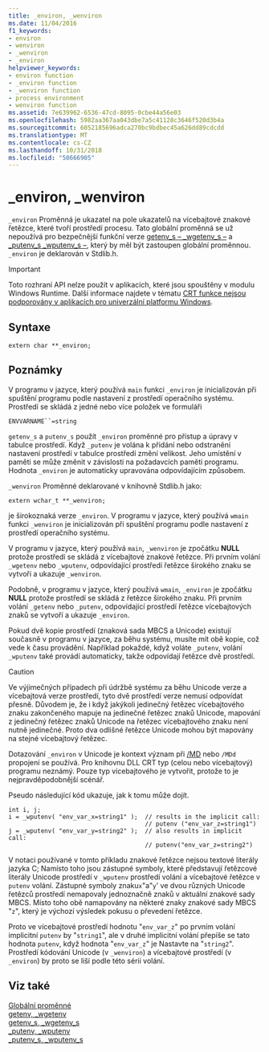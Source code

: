 ```yaml
---
title: _environ, _wenviron
ms.date: 11/04/2016
f1_keywords:
- environ
- wenviron
- _wenviron
- _environ
helpviewer_keywords:
- environ function
- _environ function
- _wenviron function
- process environment
- wenviron function
ms.assetid: 7e639962-6536-47cd-8095-0cbe44a56e03
ms.openlocfilehash: 5982aa367aa043dbe7a5c41128c3646f520d3b4a
ms.sourcegitcommit: 6052185696adca270bc9bdbec45a626dd89cdcdd
ms.translationtype: MT
ms.contentlocale: cs-CZ
ms.lasthandoff: 10/31/2018
ms.locfileid: "50666905"
---
```

# <a name="environ-wenviron"></a>_environ, _wenviron

`_environ` Proměnná je ukazatel na pole ukazatelů na vícebajtové znakové řetězce, které tvoří prostředí procesu. Tato globální proměnná se už nepoužívá pro bezpečnější funkční verze [getenv_s – _wgetenv_s –](../c-runtime-library/reference/getenv-s-wgetenv-s.md) a [_putenv_s _wputenv_s –](../c-runtime-library/reference/putenv-s-wputenv-s.md), který by měl být zastoupen globální proměnnou. `_environ` je deklarován v Stdlib.h.

> [!IMPORTANT]
>  Toto rozhraní API nelze použít v aplikacích, které jsou spouštěny v modulu Windows Runtime. Další informace najdete v tématu [CRT funkce nejsou podporovány v aplikacích pro univerzální platformu Windows](../cppcx/crt-functions-not-supported-in-universal-windows-platform-apps.md).

## <a name="syntax"></a>Syntaxe

```
extern char **_environ;
```

## <a name="remarks"></a>Poznámky

V programu v jazyce, který používá `main` funkci `_environ` je inicializován při spuštění programu podle nastavení z prostředí operačního systému. Prostředí se skládá z jedné nebo více položek ve formuláři

`ENVVARNAME``=string`

`getenv_s` a `putenv_s` použít `_environ` proměnné pro přístup a úpravy v tabulce prostředí. Když `_putenv` je volána k přidání nebo odstranění nastavení prostředí v tabulce prostředí změní velikost. Jeho umístění v paměti se může změnit v závislosti na požadavcích paměti programu. Hodnota `_environ` je automaticky upravována odpovídajícím způsobem.

`_wenviron` Proměnné deklarované v knihovně Stdlib.h jako:

```
extern wchar_t **_wenviron;
```

je širokoznaká verze `_environ`. V programu v jazyce, který používá `wmain` funkci `_wenviron` je inicializován při spuštění programu podle nastavení z prostředí operačního systému.

V programu v jazyce, který používá `main`, `_wenviron` je zpočátku **NULL** protože prostředí se skládá z vícebajtové znakové řetězce. Při prvním volání `_wgetenv` nebo `_wputenv`, odpovídající prostředí řetězce širokého znaku se vytvoří a ukazuje `_wenviron`.

Podobně, v programu v jazyce, který používá `wmain`, `_environ` je zpočátku **NULL** protože prostředí se skládá z řetězce širokého znaku. Při prvním volání `_getenv` nebo `_putenv`, odpovídající prostředí řetězce vícebajtových znaků se vytvoří a ukazuje `_environ`.

Pokud dvě kopie prostředí (znaková sada MBCS a Unicode) existují současně v programu v jazyce, za běhu systému, musíte mít obě kopie, což vede k času provádění. Například pokaždé, když voláte `_putenv`, volání `_wputenv` také provádí automaticky, takže odpovídají řetězce dvě prostředí.

> [!CAUTION]
>  Ve výjimečných případech při údržbě systému za běhu Unicode verze a vícebajtová verze prostředí, tyto dvě prostředí verze nemusí odpovídat přesně. Důvodem je, že i když jakýkoli jedinečný řetězec vícebajtového znaku zakončeného mapuje na jedinečné řetězec znaků Unicode, mapování z jedinečný řetězec znaků Unicode na řetězec vícebajtového znaku není nutně jedinečné. Proto dva odlišné řetězce Unicode mohou být mapovány na stejné vícebajtový řetězec.

Dotazování `_environ` v Unicode je kontext význam při [/MD](../build/reference/md-mt-ld-use-run-time-library.md) nebo `/MDd` propojení se používá. Pro knihovnu DLL CRT typ (celou nebo vícebajtový) programu neznámý. Pouze typ vícebajtového je vytvořit, protože to je nejpravděpodobnější scénář.

Pseudo následující kód ukazuje, jak k tomu může dojít.

```
int i, j;
i = _wputenv( "env_var_x=string1" );  // results in the implicit call:
                                      // putenv ("env_var_z=string1")
j = _wputenv( "env_var_y=string2" );  // also results in implicit call:
                                      // putenv("env_var_z=string2")
```

V notaci používané v tomto příkladu znakové řetězce nejsou textové literály jazyka C; Namísto toho jsou zástupné symboly, které představují řetězcové literály Unicode prostředí v `_wputenv` prostředí volání a vícebajtové řetězce v `putenv` volání. Zástupné symboly znaku`x`"a"`y`' ve dvou různých Unicode řetězců prostředí nemapovaly jednoznačně znaků v aktuální znakové sady MBCS. Místo toho obě namapovány na některé znaky znakové sady MBCS "`z`", který je výchozí výsledek pokusu o převedení řetězce.

Proto ve vícebajtové prostředí hodnotu "`env_var_z`" po prvním volání implicitní `putenv` by "`string1`", ale v druhé implicitní volání přepíše se tato hodnota `putenv`, když hodnota "`env_var_z`" je Nastavte na "`string2`". Prostředí kódování Unicode (v `_wenviron`) a vícebajtové prostředí (v `_environ`) by proto se liší podle této sérii volání.

## <a name="see-also"></a>Viz také

[Globální proměnné](../c-runtime-library/global-variables.md)<br/>
[getenv, _wgetenv](../c-runtime-library/reference/getenv-wgetenv.md)<br/>
[getenv_s, _wgetenv_s](../c-runtime-library/reference/getenv-s-wgetenv-s.md)<br/>
[_putenv, _wputenv](../c-runtime-library/reference/putenv-wputenv.md)<br/>
[_putenv_s, _wputenv_s](../c-runtime-library/reference/putenv-s-wputenv-s.md)